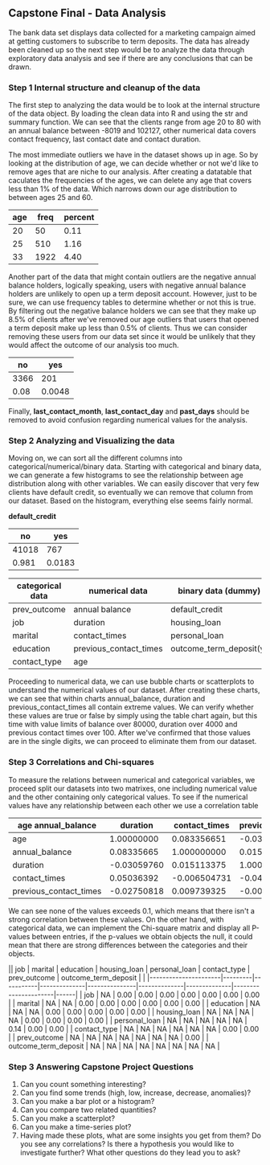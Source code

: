 ## Capstone Final - Data Analysis

The bank data set displays data collected for a marketing campaign aimed at getting customers to subscribe to term deposits. The data
has already been cleaned up so the next step would be to analyze the data through exploratory data analysis and see if there are any
conclusions that can be drawn.




### Step 1  Internal structure and cleanup of the data
The first step to analyzing the data would be to look at the internal structure of the data object. By loading the clean data into R and 
using the str and summary function. We can see that the clients range from age 20 to 80 with an annual balance between -8019 and 102127,
other numerical data covers contact frequency, last contact date and contact duration.

The most immediate outliers we have in the dataset shows up in age. So by looking at the distribution of age, we can decide whether or not we'd like to remove ages that are niche to our analysis. After creating a datatable that caculates the frequencies of the ages, we can delete any age that covers less than 1% of the data. Which narrows down our age distribution to between ages 25 and 60.

| age | freq | percent |
|-----|------|---------|
| 20  | 50   | 0.11    |
| 25  | 510  | 1.16    |
| 33  | 1922 | 4.40    |

Another part of the data that might contain outliers are the negative annual balance holders, logically speaking, users with negative annual balance holders are unlikely to open up a term deposit account. However, just to be sure, we can use frequency tables to determine whether or not this is true. By filtering out the negative balance holders we can see that they make up 8.5% of clients after we've removed our age outliers that users that opened a term deposit make up less than 0.5% of clients. Thus we can consider removing these users from our data set since it would be unlikely that they would affect the outcome of our analysis too much.

| no  | yes  | 
|-----|------|
|3366 | 201  |
|0.08 |0.0048|

Finally, <b>last_contact_month</b>, <b>last_contact_day</b> and <b>past_days</b> should be removed to avoid confusion regarding numerical values for the analysis.




### Step 2 Analyzing and Visualizing the data
Moving on, we can sort all the different columns into categorical/numerical/binary data. Starting with categorical and binary data, we can generate a few histograms to see the relationship between age distribution along with other variables. We can easily discover that very few clients have default credit, so eventually we can remove that column from our dataset. Based on the histogram, everything else seems fairly normal.

<b>default_credit</b>

| no  | yes  | 
|-----|------|
|41018| 767  |
|0.981|0.0183|

|categorical data          |numerical data         |binary data (dummy)
|--------------------------|-----------------------|-----------------------|
|prev_outcome              |annual balance         |default_credit         |
|job                       |duration               |housing_loan           |
|marital                   |contact_times          |personal_loan          |
|education                 |previous_contact_times |outcome_term_deposit(y)|
|contact_type              |age                    |


Proceeding to numerical data, we can use bubble charts or scatterplots to understand the numerical values of our dataset. After creating these charts, we can see that within charts annual_balance, duration and previous_contact_times all contain extreme values. We can verify whether these values are true or false by simply using the table chart again, but this time with value limits of balance over 80000, duration over 4000 and previous contact times over 100. After we've confirmed that those values are in the single digits, we can proceed to eliminate them from our dataset. 

### Step 3 Correlations and Chi-squares
To measure the relations between numerical and categorical variables, we proceed split our datasets into two matrixes, one including numerical value and the other containing only categorical values. To see if the numerical values have any relationship between each other we use a correlation table 

| age annual_balance  |   duration |contact_times| previous_contact_times |
|---------------------|------------|-------------|---------|
| age                 |    1.00000000 |   0.083356651 | -0.030597602|   0.050363918 |          -0.027508176 |
| annual_balance      |    0.08335665 |   1.000000000 |  0.015113375|  -0.006504731 |           0.009739325 |
| duration            |   -0.03059760 |   0.015113375 |  1.000000000|  -0.048924942 |          -0.008585207 |
| contact_times       |    0.05036392 |  -0.006504731 | -0.048924942|   1.000000000 |          -0.010718597 |
| previous_contact_times| -0.02750818 |   0.009739325 | -0.008585207|  -0.010718597 |           1.000000000 |

We can see none of the values exceeds 0.1, which means that there isn't a strong correlation between these values.
On the other hand, with categorical data, we can implement the Chi-square matrix and display all P-values between entries, if the
p-values we obtain objects the null, it could mean that there are strong differences between the categories and their objects.

|| job                  | marital | education | housing_loan | personal_loan | contact_type | prev_outcome | outcome_term_deposit |      |
|----------------------|---------|-----------|--------------|---------------|--------------|--------------|----------------------|------|
| job                  | NA      | 0.00      | 0.00         | 0.00          | 0.00         | 0.00         | 0.00                 | 0.00 |
| marital              | NA      | NA        | 0.00         | 0.00          | 0.00         | 0.00         | 0.00                 | 0.00 |
| education            | NA      | NA        | NA           | 0.00          | 0.00         | 0.00         | 0.00                 | 0.00 |
| housing_loan         | NA      | NA        | NA           | NA            | 0.00         | 0.00         | 0.00                 | 0.00 |
| personal_loan        | NA      | NA        | NA           | NA            | NA           | 0.14         | 0.00                 | 0.00 |
| contact_type         | NA      | NA        | NA           | NA            | NA           | NA           | 0.00                 | 0.00 |
| prev_outcome         | NA      | NA        | NA           | NA            | NA           | NA           | NA                   | 0.00 |
| outcome_term_deposit | NA      | NA        | NA           | NA            | NA           | NA           | NA                   | NA   |



### Step 3 Answering Capstone Project Questions 
1. Can you count something interesting?
2. Can you find some trends (high, low, increase, decrease, anomalies)?
3. Can you make a bar plot or a histogram?
4. Can you compare two related quantities?
5. Can you make a scatterplot?
6. Can you make a time-series plot?
7. Having made these plots, what are some insights you get from them? Do you see any correlations? Is there a hypothesis you would like to investigate further? What other questions do they lead you to ask?
